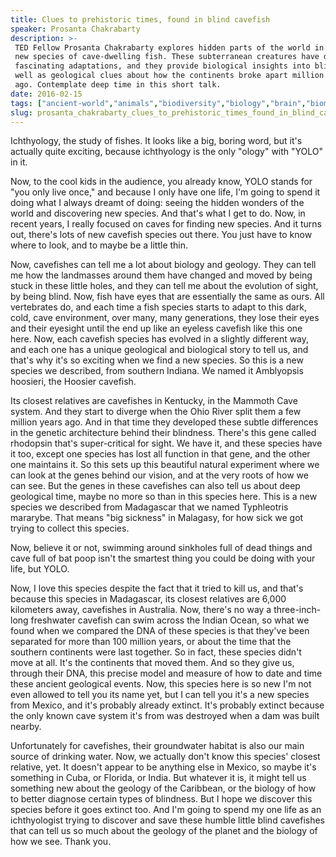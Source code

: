 ```yaml
---
title: Clues to prehistoric times, found in blind cavefish
speaker: Prosanta Chakrabarty
description: >-
 TED Fellow Prosanta Chakrabarty explores hidden parts of the world in search of
 new species of cave-dwelling fish. These subterranean creatures have developed
 fascinating adaptations, and they provide biological insights into blindness as
 well as geological clues about how the continents broke apart million of years
 ago. Contemplate deep time in this short talk.
date: 2016-02-15
tags: ["ancient-world","animals","biodiversity","biology","brain","biomechanics","curiosity","environment","dna","evolution","exploration","fish","history","life","nature","science","ted-fellows","time","sight","ecology","blindness"]
slug: prosanta_chakrabarty_clues_to_prehistoric_times_found_in_blind_cavefish
---
```


Ichthyology, the study of fishes. It looks like a big, boring word, but it's actually
quite exciting, because ichthyology is the only "ology" with "YOLO" in
it.

Now, to the cool kids in the audience, you already know, YOLO stands for "you only live
once," and because I only have one life, I'm going to spend it doing what I always dreamt
of doing: seeing the hidden wonders of the world and discovering new species. And that's
what I get to do. Now, in recent years, I really focused on caves for finding new species.
And it turns out, there's lots of new cavefish species out there. You just have to know
where to look, and to maybe be a little thin.

Now, cavefishes can tell me a lot about biology and geology. They can tell me how the
landmasses around them have changed and moved by being stuck in these little holes, and
they can tell me about the evolution of sight, by being blind. Now, fish have eyes that are
essentially the same as ours. All vertebrates do, and each time a fish species starts to
adapt to this dark, cold, cave environment, over many, many generations, they lose their
eyes and their eyesight until the end up like an eyeless cavefish like this one here. Now,
each cavefish species has evolved in a slightly different way, and each one has a unique
geological and biological story to tell us, and that's why it's so exciting when we find a
new species. So this is a new species we described, from southern Indiana. We named it
Amblyopsis hoosieri, the Hoosier cavefish.

Its closest relatives are cavefishes in Kentucky, in the Mammoth Cave system. And they
start to diverge when the Ohio River split them a few million years ago. And in that time
they developed these subtle differences in the genetic architecture behind their
blindness. There's this gene called rhodopsin that's super-critical for sight. We have it,
and these species have it too, except one species has lost all function in that gene, and
the other one maintains it. So this sets up this beautiful natural experiment where we can
look at the genes behind our vision, and at the very roots of how we can see. But the genes
in these cavefishes can also tell us about deep geological time, maybe no more so than in
this species here. This is a new species we described from Madagascar that we named
Typhleotris mararybe. That means "big sickness" in Malagasy, for how sick we got trying to
collect this species.

Now, believe it or not, swimming around sinkholes full of dead things and cave full of bat
poop isn't the smartest thing you could be doing with your life, but YOLO.

Now, I love this species despite the fact that it tried to kill us, and that's because
this species in Madagascar, its closest relatives are 6,000 kilometers away, cavefishes in
Australia. Now, there's no way a three-inch-long freshwater cavefish can swim across the
Indian Ocean, so what we found when we compared the DNA of these species is that they've
been separated for more than 100 million years, or about the time that the southern
continents were last together. So in fact, these species didn't move at all. It's the
continents that moved them. And so they give us, through their DNA, this precise model and
measure of how to date and time these ancient geological events. Now, this species here is
so new I'm not even allowed to tell you its name yet, but I can tell you it's a new
species from Mexico, and it's probably already extinct. It's probably extinct because the
only known cave system it's from was destroyed when a dam was built nearby.

Unfortunately for cavefishes, their groundwater habitat is also our main source of
drinking water. Now, we actually don't know this species' closest relative, yet. It doesn't
appear to be anything else in Mexico, so maybe it's something in Cuba, or Florida, or
India. But whatever it is, it might tell us something new about the geology of the
Caribbean, or the biology of how to better diagnose certain types of blindness. But I hope
we discover this species before it goes extinct too. And I'm going to spend my one life as
an ichthyologist trying to discover and save these humble little blind cavefishes that can
tell us so much about the geology of the planet and the biology of how we see. Thank
you.

<!--
ad_duration=3.33
comment_count=44
event="TED2016"
external_start_time=0
has_talk_citation=1
intro_duration=11.82
is_subtitle_required="False"
is_talk_featured="True"
language="en"
language_swap="False"
native_language="en"
number_of_related_talks=6
number_of_speakers=1
number_of_subtitled_videos=34
number_of_tags=21
number_of_talk_download_languages=34
number_of_talk_more_resources=0
number_of_talk_recommendations=0
number_of_talks_take_actions=1
post_ad_duration=0.83
published_timestamp="2016-06-30 15:18:38"
recording_date="2016-02-15"
speaker_description="Ichthyologist"
speaker_is_published=1
speaker_name="Prosanta Chakrabarty"
talk_more_resources=[]
talk_name="Clues to prehistoric times, found in blind cavefish"
talks_tags=["ancient-world","animals","biodiversity","biology","brain","biomechanics","curiosity","environment","dna","evolution","exploration","fish","history","life","nature","science","ted-fellows","time","sight","ecology","blindness"]
url_audio="https://download.ted.com/talks/ProsantaChakrabarty_2016U.mp3?apikey=acme-roadrunner"
url_photo_speaker="https://pe.tedcdn.com/images/ted/8ff6333928b213b29db2050b5f3b52ef6c5a1ca0_254x191.jpg"
url_photo_talk="https://s3.amazonaws.com/talkstar-photos/uploads/f5de26e5-1d91-4711-932c-18c6c800fa58/ProsantaChakrabarty_2016U-embed.jpg"
url_webpage="https://www.ted.com/talks/prosanta_chakrabarty_clues_to_prehistoric_times_found_in_blind_cavefish"
video_type_name="TED Stage Talk"
-->